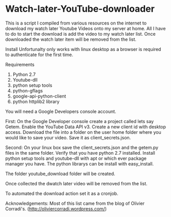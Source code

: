 Watch-later-YouTube-downloader
==============================

This is a script I compiled from various resources on the internet to download my watch later Youtube Videos onto my server at home.  All I have to do to start the download is add the video to my watch later list.  Once downloaded the watch later item will be removed from the list.

Install
Unfortunalty only works with linux desktop as a browser is required to authenticate for the first time.

Requirements
1.  Python 2.7
2.  Youtube-dll
3.  python setup tools
3.  python-gflags
4.  google-api-python-client
5.  python httplib2 library

You will need a Google Developers console account.

First:
On the Google Developer console create a project called lets say Getem.   Enable the YouTube Data API v3.   Create a new client id with desktop access.   Download the file into a folder on the user home folder where you would like to save your video.  Save it as client_secrets.json. 

Second:
On your linux box save the client_secrets.json and the getem.py files in the same folder.
Verify that you have python 2.7 installed.
Install python setup tools and youtube-dll with apt or which ever package manager you have.
The python librarys can be install with easy_install.

The folder youtube_download folder will be created.

Once collected the dwatch later video will be removed from the list.

To automated the download action set it as a cronjob.

Acknowledgements:
Most of this list came from the blog of Olivier Corradi's. (http://oliviercorradi.wordpress.com/)

